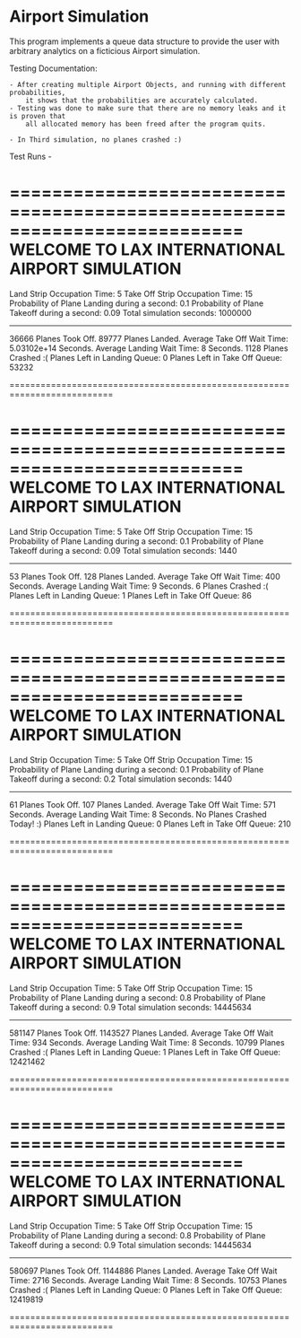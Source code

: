 # Airport Simulation

This program implements a queue data structure to provide the user with arbitrary analytics on a ficticious Airport simulation.

Testing Documentation:

    - After creating multiple Airport Objects, and running with different probabilities,
        it shows that the probabilities are accurately calculated.
    - Testing was done to make sure that there are no memory leaks and it is proven that
        all allocated memory has been freed after the program quits.

    - In Third simulation, no planes crashed :)


Test Runs -

==========================================================================
WELCOME TO LAX INTERNATIONAL AIRPORT SIMULATION
==========================================================================
Land Strip Occupation Time: 5
Take Off Strip Occupation Time: 15
Probability of Plane Landing  during a second: 0.1
Probability of Plane Takeoff during a second: 0.09
Total simulation seconds: 1000000

- - - - - - - - - - - - - - - - - - - - - - - - - - - - - - - - - - - - -


36666 Planes Took Off.
89777 Planes Landed.
Average Take Off Wait Time: 5.03102e+14 Seconds.
Average Landing Wait Time: 8 Seconds.
1128 Planes Crashed :(
Planes Left in Landing Queue: 0
Planes Left in Take Off Queue: 53232

==========================================================================


==========================================================================
WELCOME TO LAX INTERNATIONAL AIRPORT SIMULATION
==========================================================================
Land Strip Occupation Time: 5
Take Off Strip Occupation Time: 15
Probability of Plane Landing  during a second: 0.1
Probability of Plane Takeoff during a second: 0.09
Total simulation seconds: 1440

- - - - - - - - - - - - - - - - - - - - - - - - - - - - - - - - - - - - -


53 Planes Took Off.
128 Planes Landed.
Average Take Off Wait Time: 400 Seconds.
Average Landing Wait Time: 9 Seconds.
6 Planes Crashed :(
Planes Left in Landing Queue: 1
Planes Left in Take Off Queue: 86

==========================================================================


==========================================================================
WELCOME TO LAX INTERNATIONAL AIRPORT SIMULATION
==========================================================================
Land Strip Occupation Time: 5
Take Off Strip Occupation Time: 15
Probability of Plane Landing  during a second: 0.1
Probability of Plane Takeoff during a second: 0.2
Total simulation seconds: 1440

- - - - - - - - - - - - - - - - - - - - - - - - - - - - - - - - - - - - -


61 Planes Took Off.
107 Planes Landed.
Average Take Off Wait Time: 571 Seconds.
Average Landing Wait Time: 8 Seconds.
No Planes Crashed Today! :)
Planes Left in Landing Queue: 0
Planes Left in Take Off Queue: 210

==========================================================================


==========================================================================
WELCOME TO LAX INTERNATIONAL AIRPORT SIMULATION
==========================================================================
Land Strip Occupation Time: 5
Take Off Strip Occupation Time: 15
Probability of Plane Landing  during a second: 0.8
Probability of Plane Takeoff during a second: 0.9
Total simulation seconds: 14445634

- - - - - - - - - - - - - - - - - - - - - - - - - - - - - - - - - - - - -


581147 Planes Took Off.
1143527 Planes Landed.
Average Take Off Wait Time: 934 Seconds.
Average Landing Wait Time: 8 Seconds.
10799 Planes Crashed :(
Planes Left in Landing Queue: 1
Planes Left in Take Off Queue: 12421462

==========================================================================


==========================================================================
WELCOME TO LAX INTERNATIONAL AIRPORT SIMULATION
==========================================================================
Land Strip Occupation Time: 5
Take Off Strip Occupation Time: 15
Probability of Plane Landing  during a second: 0.8
Probability of Plane Takeoff during a second: 0.9
Total simulation seconds: 14445634

- - - - - - - - - - - - - - - - - - - - - - - - - - - - - - - - - - - - -


580697 Planes Took Off.
1144886 Planes Landed.
Average Take Off Wait Time: 2716 Seconds.
Average Landing Wait Time: 8 Seconds.
10753 Planes Crashed :(
Planes Left in Landing Queue: 0
Planes Left in Take Off Queue: 12419819

==========================================================================

